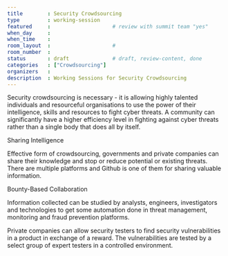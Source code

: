 ```yaml
---
title        : Security Crowdsourcing
type         : working-session
featured     :                    # review with summit team "yes"
when_day     :
when_time    :
room_layout  :                    #
room_number  :
status       : draft              # draft, review-content, done
categories   : ["Crowdsourcing"]
organizers   :
description  : Working Sessions for Security Crowdsourcing
---
```


Security crowdsourcing is necessary - it is allowing highly talented individuals and resourceful organisations to use the power of their intelligence, skills and resources to fight cyber threats.
A community can significantly have a higher efficiency level in fighting against cyber threats rather than a single body that does all by itself.

Sharing Intelligence

Effective form of crowdsourcing, governments and private companies can share their knowledge and stop or reduce potential or existing threats. There are multiple platforms and Github is one of them for sharing valuable information.

Bounty-Based Collaboration

Information collected can be studied by analysts, engineers, investigators and technologies to get some automation done in threat management, monitoring and fraud prevention platforms.

Private companies can allow security testers to find security vulnerabilities in a product in exchange of a reward. The vulnerabilities are tested by a select group of expert testers in a controlled environment.
